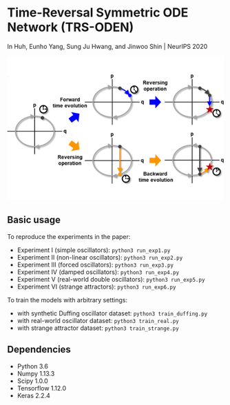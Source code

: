 
# Time-Reversal Symmetric ODE Network (TRS-ODEN)

In Huh, Eunho Yang, Sung Ju Hwang, and Jinwoo Shin | NeurIPS 2020

![landscape.png](landscape.png)

## Basic usage

To reproduce the experiments in the paper:
- Experiment I (simple oscillators): `python3 run_exp1.py`
- Experiment II (non-linear oscillators): `python3 run_exp2.py`
- Experiment III (forced oscillators): `python3 run_exp3.py`
- Experiment IV (damped oscillators): `python3 run_exp4.py`
- Experiment V (real-world double oscillators): `python3 run_exp5.py`
- Experiment VI (strange attractors): `python3 run_exp6.py`

To train the models with arbitrary settings:
- with synthetic Duffing oscillator dataset: `python3 train_duffing.py`
- with real-world oscillator dataset: `python3 train_real.py`
- with strange attractor dataset: `python3 train_strange.py`

## Dependencies

- Python 3.6
- Numpy 1.13.3
- Scipy 1.0.0
- Tensorflow 1.12.0
- Keras 2.2.4
